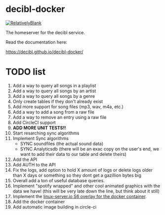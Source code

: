 # decibl-docker
[![RelativelyBlank](https://circleci.com/gh/decibl/decibl-docker.svg?style=svg)](<LINK>)

The homeserver for the decibl service.

Read the documentation here:

https://decibl.github.io/decibl-docker/


# TODO list

1. Add a way to query all songs in a playlist
2. Add a way to query all songs by an artist
3. Add a way to query all songs by a genre
4. Only create tables if they don't already exist
5. Add more support for song files (mp3, wav, m4a, etc.)
6. Add a way to add a song from a raw file
7. Add a way to remove an entry using a raw file
8. Add CircleCI support
9. **ADD MORE UNIT TESTS!!**
10. Start resarching sync algorithms
11. Implement Sync algorithms
    - SYNC soundfiles (the actual sound data)
    - SYNC Analyticsdb (there will be an exac copy on the user's end, we want to add their data to our table and delete theirs)
12. Add the API
13. Add AUTH to the API
14. Fix the logs, add option to hold X amount of logs or delete logs older than X days or something so they dont get a gazillion bytes big
15. Overall add a ton of useful database queries.
16. Implement "spotify wrapped" and other cool animated graphics with the data we have! (this will be very late down the line, but think about it still)
17. Implement the [linux-server.io S6 overlay for the docker container](https://github.com/just-containers/s6-overlay).
18. Add the docker container
19. Add automatic image building in circle-ci
